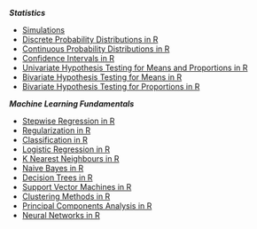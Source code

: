 ***Statistics***

- [Simulations](http://sims.christinetong.com)
- [Discrete Probability Distributions in R](DiscProbDist.html)
- [Continuous Probability Distributions in R](ContProbDist.html)
- [Confidence Intervals in R](ConfIntervals.html)
- [Univariate Hypothesis Testing for Means and Proportions in R](HypoTestsUnivariate.html)
- [Bivariate Hypothesis Testing for Means in R](HypoTestsBivariateMeans.html)
- [Bivariate Hypothesis Testing for Proportions in R](HypoTestsBivariateProps.html)

***Machine Learning Fundamentals***

- [Stepwise Regression in R](StepwiseReg.html)
- [Regularization in R](Regularization.html)
- [Classification in R](ClassificationIntro.html)
- [Logistic Regression in R](LogisticRegression.html)
- [K Nearest Neighbours in R](kNearestNeighbours.html)
- [Naive Bayes in R](NaiveBayes.html)
- [Decision Trees in R](DecisionTrees.html)
- [Support Vector Machines in R](SupportVectorMachines.html)
- [Clustering Methods in R](Clustering.html)
- [Principal Components Analysis in R](PrincipalComponents.html)
- [Neural Networks in R](NeuralNetworks.html)
